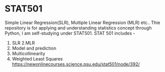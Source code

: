 # STAT501
Simple Linear Regression(SLR), Multiple Linear Regression (MLR) etc.. 
Thie repository is for applying and understanding statistics concept through Python, I am self-studying under STAT501.
STAT 501 includes -
1. SLR
2.MLR
3. Model and prediction
4. Multicollinearity 
5. Weighted Least Squares
https://newonlinecourses.science.psu.edu/stat501/node/392/
